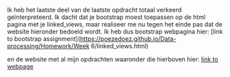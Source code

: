 Ik heb het laatste deel van de laatste opdracht totaal verkeerd geïnterpreteerd. Ik dacht dat je bootstrap moest toepassen op de html pagina met je linked_views, maar realiseer me nu tegen het einde pas dat de website hieronder bedoeld wordt. Ik heb dus bootstrap webpagina 
hier: 
[link to bootstrap assignment](https://poezedoez.github.io/Data-processing/Homework/Week 6/linked_views.html)

en de website met al mijn opdrachten waaronder die hierboven hier:
[link to webpage](https://poezedoez.github.io/Data-processing/)

